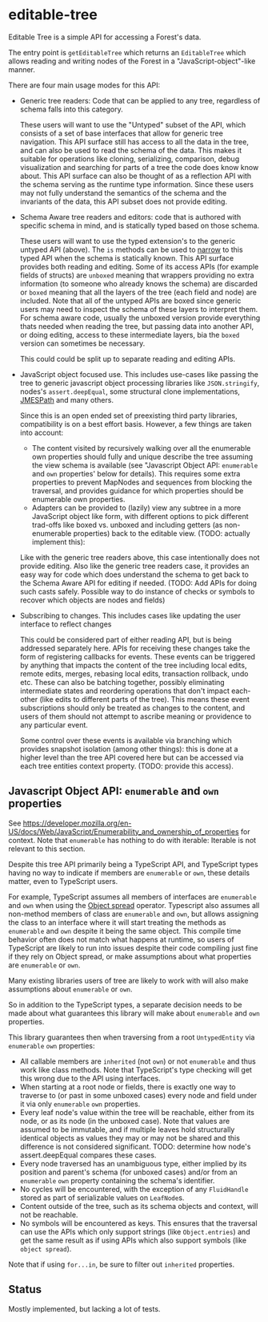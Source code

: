 # editable-tree

Editable Tree is a simple API for accessing a Forest's data.

The entry point is `getEditableTree` which returns an `EditableTree` which allows reading and writing nodes of the Forest in a "JavaScript-object"-like manner.

There are four main usage modes for this API:

-   Generic tree readers: Code that can be applied to any tree, regardless of schema falls into this category.

    These users will want to use the "Untyped" subset of the API, which consists of a set of base interfaces that allow for generic tree navigation.
    This API surface still has access to all the data in the tree, and can also be used to read the schema of the data.
    This makes it suitable for operations like cloning, serializing, comparison, debug visualization and searching for parts of a tree the code does know know about.
    This API surface can also be thought of as a reflection API with the schema serving as the runtime type information.
    Since these users may not fully understand the semantics of the schema and the invariants of the data, this API subset does not provide editing.

-   Schema Aware tree readers and editors: code that is authored with specific schema in mind, and is statically typed based on those schema.

    These users will want to use the typed extension's to the generic untyped API (above).
    The `is` methods can be used to [narrow](https://www.typescriptlang.org/docs/handbook/2/narrowing.html) to this typed API when the schema is statically known.
    This API surface provides both reading and editing.
    Some of its access APIs (for example fields of structs) are `unboxed` meaning that wrappers providing no extra information (to someone who already knows the schema) are discarded or `boxed` meaning that all the layers of the tree (each field and node) are included.
    Note that all of the untyped APIs are boxed since generic users may need to inspect the schema of these layers to interpret them.
    For schema aware code, usually the unboxed version provide everything thats needed when reading the tree, but passing data into another API, or doing editing, access to these intermediate layers, bia the `boxed` version can sometimes be necessary.

    This could could be split up to separate reading and editing APIs.

-   JavaScript object focused use.
    This includes use-cases like passing the tree to generic javascript object processing libraries like `JSON.stringify`, nodes's `assert.deepEqual`, some structural clone implementations, [JMESPath](https://jmespath.org/) and many others.

    Since this is an open ended set of preexisting third party libraries, compatibility is on a best effort basis.
    However, a few things are taken into account:

    -   The content visited by recursively walking over all the enumerable own properties should fully and unique describe the tree assuming the view schema is available (see "Javascript Object API: `enumerable` and `own` properties' below for details).
        This requires some extra properties to prevent MapNodes and sequences from blocking the traversal, and provides guidance for which properties should be enumerable own properties.
    -   Adapters can be provided to (lazily) view any subtree in a more JavaScript object like form, with different options to pick different trad-offs like boxed vs. unboxed and including getters (as non-enumerable properties) back to the editable view. (TODO: actually implement this):

    Like with the generic tree readers above, this case intentionally does not provide editing.
    Also like the generic tree readers case, it provides an easy way for code which does understand the schema to get back to the Schema Aware API for editing if needed.
    (TODO: Add APIs for doing such casts safely.
    Possible way to do instance of checks or symbols to recover which objects are nodes and fields)

-   Subscribing to changes.
    This includes cases like updating the user interface to reflect changes

    This could be considered part of either reading API, but is being addressed separately here.
    APIs for receiving these changes take the form of registering callbacks for events.
    These events can be triggered by anything that impacts the content of the tree including local edits, remote edits, merges, rebasing local edits, transaction rollback, undo etc.
    These can also be batching together, possibly eliminating intermediate states and reordering operations that don't impact each-other (like edits to different parts of the tree).
    This means these event subscriptions should only be treated as changes to the content, and users of them should not attempt to ascribe meaning or providence to any particular event.

    Some control over these events is available via branching which provides snapshot isolation (among other things):
    this is done at a higher level than the tree API covered here but can be accessed via each tree entities context property. (TODO: provide this access).

## Javascript Object API: `enumerable` and `own` properties

See https://developer.mozilla.org/en-US/docs/Web/JavaScript/Enumerability_and_ownership_of_properties for context.
Note that `enumerable` has nothing to do with iterable: Iterable is not relevant to this section.

Despite this tree API primarily being a TypeScript API, and TypeScript types having no way to indicate if members are `enumerable` or `own`, these details matter, even to TypeScript users.

For example, TypeScript assumes all members of interfaces are `enumerable` and `own` when using the [Object spread](https://developer.mozilla.org/en-US/docs/Web/JavaScript/Reference/Operators/Spread_syntax) operator.
Typescript also assumes all non-method members of class are `enumerable` and `own`, but allows assigning the class to an interface where it will start treating the methods as `enumerable` and `own` despite it being the same object.
This compile time behavior often does not match what happens at runtime, so users of TypeScript are likely to run into issues despite their code compiling just fine if they rely on Object spread, or make assumptions about what properties are `enumerable` or `own`.

Many existing libraries users of tree are likely to work with will also make assumptions about `enumerable` or `own`.

So in addition to the TypeScript types, a separate decision needs to be made about what guarantees this library will make about `enumerable` and `own` properties.

This library guarantees then when traversing from a root `UntypedEntity` via `enumerable` `own` properties:

-   All callable members are `inherited` (not `own`) or not `enumerable` and thus work like class methods. Note that TypeScript's type checking will get this wrong due to the API using interfaces.
-   When starting at a root node or fields, there is exactly one way to traverse to (or past in some unboxed cases) every node and field under it via only `enumerable` `own` properties.
-   Every leaf node's value within the tree will be reachable, either from its node, or as its node (in the unboxed case). Note that values are assumed to be immutable, and if multiple leaves hold structurally identical objects as values they may or may not be shared and this difference is not considered significant. TODO: determine how node's assert.deepEqual compares these cases.
-   Every node traversed has an unambiguous type, either implied by its position and parent's schema (for unboxed cases) and/or from an `enumerable` `own` property containing the schema's identifier.
-   No cycles will be encountered, with the exception of any `FluidHandle` stored as part of serializable values on `LeafNode`s.
-   Content outside of the tree, such as its schema objects and context, will not be reachable.
-   No symbols will be encountered as keys. This ensures that the traversal can use the APIs which only support strings (like `Object.entries`) and get the same result as if using APIs which also support symbols (like `object spread`).

Note that if using `for...in`, be sure to filter out `inherited` properties.

## Status

Mostly implemented, but lacking a lot of tests.
